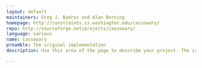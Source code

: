 ```yaml
---
layout: default
maintainers: Greg J. Badros and Alan Borning
homepage: http://constraints.cs.washington.edu/cassowary/
repo: http://sourceforge.net/projects/cassowary/
language: various
name: Cassowary
preamble: The original implementation
description: Use this area of the page to describe your project. The icon above is part of a free icon set by <a href="https://sellfy.com/p/8Q9P/jV3VZ/">Flat Icons</a>. On their website, you can download their free set with 16 icons, or you can purchase the entire set with 146 icons for only $12!

---
```

